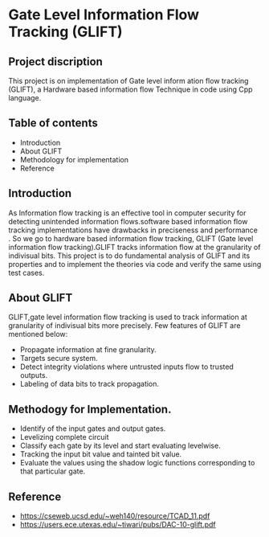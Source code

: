 # Gate Level Information Flow Tracking (GLIFT)

## Project discription

This project is on implementation of Gate level inform ation flow tracking (GLIFT), a Hardware based information flow Technique in code using Cpp language.

## Table of contents

   * Introduction
   * About GLIFT
   * Methodology for implementation
   * Reference 
   
## Introduction
As Information flow tracking is an effective tool in computer security for detecting unintended information flows.software based information flow tracking 
implementations have drawbacks in preciseness and performance . So we go to hardware based information flow tracking, GLIFT (Gate level information flow tracking).GLIFT tracks information flow at the granularity of indivisual bits.
This project is to do fundamental analysis of GLIFT and its properties and to implement the theories via code and verify the same using test cases.

## About GLIFT
GLIFT,gate level information flow tracking is used to track information at granularity of indivisual bits more precisely. Few features of GLIFT are mentioned 
below:
* Propagate information at fine granularity.
* Targets secure system.
* Detect integrity violations where untrusted inputs flow to trusted outputs.
* Labeling of data bits to track propagation.

## Methodogy for Implementation.
* Identify of the input gates and output gates.
* Levelizing complete circuit
* Classify each gate by its level and start evaluating levelwise.
* Tracking the input bit value and tainted bit value.
* Evaluate the values using the shadow logic functions corresponding to that particular gate.

## Reference
* https://cseweb.ucsd.edu/~weh140/resource/TCAD_11.pdf
* https://users.ece.utexas.edu/~tiwari/pubs/DAC-10-glift.pdf







